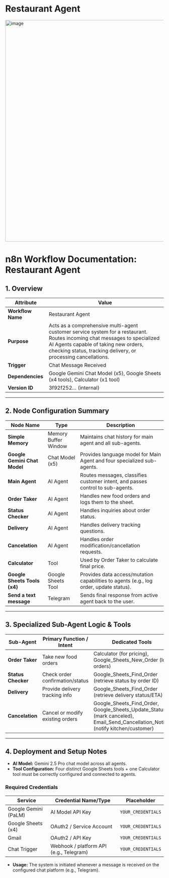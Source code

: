 # Restaurant Agent
<img width="1074" height="705" alt="image" src="https://github.com/user-attachments/assets/c6da3edb-af5d-41a9-a228-fd228937892b" />


# n8n Workflow Documentation: Restaurant Agent

## 1. Overview
| Attribute       | Value                                                                 |
|-----------------|-----------------------------------------------------------------------|
| **Workflow Name** | Restaurant Agent                                                     |
| **Purpose**       | Acts as a comprehensive multi-agent customer service system for a restaurant. Routes incoming chat messages to specialized AI Agents capable of taking new orders, checking status, tracking delivery, or processing cancellations. |
| **Trigger**       | Chat Message Received                                                 |
| **Dependencies**  | Google Gemini Chat Model (x5), Google Sheets (x4 tools), Calculator (x1 tool) |
| **Version ID**    | 3f92f252… (internal)                                                 |

---

## 2. Node Configuration Summary
| Node Name                   | Type                     | Description                                                                 |
|------------------------------|--------------------------|-----------------------------------------------------------------------------|
| **Simple Memory**            | Memory Buffer Window     | Maintains chat history for main agent and all sub-agents.                  |
| **Google Gemini Chat Model** | Chat Model (x5)          | Provides language model for Main Agent and four specialized sub-agents.    |
| **Main Agent**               | AI Agent                 | Routes messages, classifies customer intent, and passes control to sub-agents. |
| **Order Taker**              | AI Agent                 | Handles new food orders and logs them to the sheet.                         |
| **Status Checker**           | AI Agent                 | Handles inquiries about order status.                                       |
| **Delivery**                 | AI Agent                 | Handles delivery tracking questions.                                        |
| **Cancelation**              | AI Agent                 | Handles order modification/cancellation requests.                           |
| **Calculator**               | Tool                     | Used by Order Taker to calculate final price.                               |
| **Google Sheets Tools (x4)** | Google Sheets Tool       | Provides data access/mutation capabilities to agents (e.g., log order, update status). |
| **Send a text message**      | Telegram                 | Sends final response from active agent back to the user.                   |

---

## 3. Specialized Sub-Agent Logic & Tools
| Sub-Agent       | Primary Function / Intent            | Dedicated Tools                                                   |
|-----------------|-------------------------------------|-------------------------------------------------------------------|
| **Order Taker** | Take new food orders                 | Calculator (for pricing), Google_Sheets_New_Order (log orders)    |
| **Status Checker** | Check order confirmation/status    | Google_Sheets_Find_Order (retrieve status by order ID)            |
| **Delivery**    | Provide delivery tracking info       | Google_Sheets_Find_Order (retrieve delivery status/ETA)           |
| **Cancelation** | Cancel or modify existing orders     | Google_Sheets_Find_Order, Google_Sheets_Update_Status (mark canceled), Email_Send_Cancellation_Notice (notify kitchen/customer) |

---

## 4. Deployment and Setup Notes

- **AI Model:** Gemini 2.5 Pro chat model across all agents.  
- **Tool Configuration:** Four distinct Google Sheets tools + one Calculator tool must be correctly configured and connected to agents.  

### Required Credentials
| Service                        | Credential Name/Type         | Placeholder           |
|--------------------------------|-----------------------------|---------------------|
| Google Gemini (PaLM)           | AI Model API Key            | `YOUR_CREDENTIALS`  |
| Google Sheets (x4)             | OAuth2 / Service Account    | `YOUR_CREDENTIALS`  |
| Gmail                          | OAuth2 / API Key            | `YOUR_CREDENTIALS`  |
| Chat Trigger                   | Webhook / platform API (e.g., Telegram) | `YOUR_CREDENTIALS` |

- **Usage:** The system is initiated whenever a message is received on the configured chat platform (e.g., Telegram).
